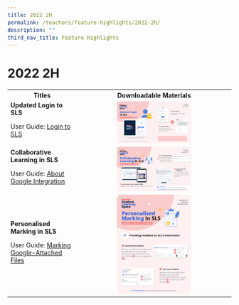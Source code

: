 ```yaml
---
title: 2022 2H
permalink: /teachers/feature-highlights/2022-2h/
description: ""
third_nav_title: Feature Highlights
---
```

<h1>2022 2H</h1>
<style>
  img {
    border-radius: 5%;
  }
</style>

<table>
  <tbody><tr>
    <th style="text-align: center;">Titles</th>
    <th style="text-align: center;">Downloadable Materials</th>
  </tr>
  <tr>
    <td>
      <strong>Updated Login to SLS</strong>
      <p>User Guide: <a target="_blank" href="logintroubleshooting/LoginTroubleshooting/LoginMIMSTeacher.html">Login to SLS</a></p>
    </td>
<td style="text-align: center;">
      <a target="_blank" href="/files/Marcomms/Feature%20Highlights/R18%20(1%20of%203)%20Teacher%20MIMS.pdf">
        <img style="width: 50%;" alt="Updated Login to SLS" src="/images/2Teacher/Marcomms/Feature%20Highlights/R18%20(1%20of%203)%20Teacher%20MIMS.png">
      </a>
    </td>
  </tr>

		
  <tr>
    <td>
      <strong>Collaborative Learning in SLS</strong>
      <p>User Guide: <a target="_blank" href="user-guide/vle/teacher/Integration/AboutGoogle.html">About Google Integration</a></p>
    </td>
<td style="text-align: center;">
      <a target="_blank" href="/files/Marcomms/Feature%20Highlights/R18%20(2%20of%203)%20Teacher%20Collaborative%20Learning.pdf">
        <img style="width: 50%;" alt="Collaborative Learning in SLS" src="/images/2Teacher/Marcomms/Feature%20Highlights/R18%20(2%20of%203)%20Teacher%20Collaborative%20Learning.png">
      </a>
    </td>
  </tr>
		
		
  <tr>
    <td>
      <strong>Personalised Marking in SLS</strong>
      <p>User Guide: <a target="_blank" href="user-guide/vle/teacher/Integration/MarkGoogle.html">Marking Google-Attached Files</a></p>
    </td>
<td style="text-align: center;">
      <a target="_blank" href="/files/Marcomms/Feature%20Highlights/R18%20(3%20of%203)%20Teacher%20Personalised%20Marking.pdf">
        <img style="width: 50%;" alt="Personalised Marking in SLS" src="/images/2Teacher/Marcomms/Feature%20Highlights/R18%20(3%20of%203)%20Teacher%20Personalised%20Marking.png">
      </a>
    </td>
  </tr>
</tbody></table>